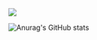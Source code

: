 

<a href="https://cv.42.fr/hyeondle" target="_blank">
  <img src="https://img.shields.io/badge/42Cert-000000?style=for-the-badge&logo=42&logoColor=FFFFFF"/>
  </a>


![Anurag's GitHub stats](https://github-readme-stats.vercel.app/api?username=hyeondle&show_icons=true&theme=highcontrast)
